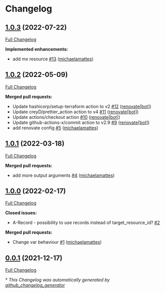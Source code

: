 # Changelog

## [1.0.3](https://github.com/T-Systems-MMS/terraform-azurerm-dns/tree/1.0.3) (2022-07-22)

[Full Changelog](https://github.com/T-Systems-MMS/terraform-azurerm-dns/compare/1.0.2...1.0.3)

**Implemented enhancements:**

- add mx resource [\#13](https://github.com/T-Systems-MMS/terraform-azurerm-dns/pull/13) ([michaelamattes](https://github.com/michaelamattes))

## [1.0.2](https://github.com/T-Systems-MMS/terraform-azurerm-dns/tree/1.0.2) (2022-05-09)

[Full Changelog](https://github.com/T-Systems-MMS/terraform-azurerm-dns/compare/1.0.1...1.0.2)

**Merged pull requests:**

- Update hashicorp/setup-terraform action to v2 [\#12](https://github.com/T-Systems-MMS/terraform-azurerm-dns/pull/12) ([renovate[bot]](https://github.com/apps/renovate))
- Update creyD/prettier\_action action to v4 [\#11](https://github.com/T-Systems-MMS/terraform-azurerm-dns/pull/11) ([renovate[bot]](https://github.com/apps/renovate))
- Update actions/checkout action [\#10](https://github.com/T-Systems-MMS/terraform-azurerm-dns/pull/10) ([renovate[bot]](https://github.com/apps/renovate))
- Update github-actions-x/commit action to v2.9 [\#9](https://github.com/T-Systems-MMS/terraform-azurerm-dns/pull/9) ([renovate[bot]](https://github.com/apps/renovate))
- add renovate config [\#5](https://github.com/T-Systems-MMS/terraform-azurerm-dns/pull/5) ([michaelamattes](https://github.com/michaelamattes))

## [1.0.1](https://github.com/T-Systems-MMS/terraform-azurerm-dns/tree/1.0.1) (2022-03-18)

[Full Changelog](https://github.com/T-Systems-MMS/terraform-azurerm-dns/compare/1.0.0...1.0.1)

**Merged pull requests:**

- add more output arguments [\#4](https://github.com/T-Systems-MMS/terraform-azurerm-dns/pull/4) ([michaelamattes](https://github.com/michaelamattes))

## [1.0.0](https://github.com/T-Systems-MMS/terraform-azurerm-dns/tree/1.0.0) (2022-02-17)

[Full Changelog](https://github.com/T-Systems-MMS/terraform-azurerm-dns/compare/0.0.1...1.0.0)

**Closed issues:**

- A-Record - possibility to use records instead of target\_resource\_id? [\#2](https://github.com/T-Systems-MMS/terraform-azurerm-dns/issues/2)

**Merged pull requests:**

- Change var behaviour [\#1](https://github.com/T-Systems-MMS/terraform-azurerm-dns/pull/1) ([michaelamattes](https://github.com/michaelamattes))

## [0.0.1](https://github.com/T-Systems-MMS/terraform-azurerm-dns/tree/0.0.1) (2021-12-17)

[Full Changelog](https://github.com/T-Systems-MMS/terraform-azurerm-dns/compare/377d2b5afa5d0600b2c115c315584aba88707ac5...0.0.1)



\* *This Changelog was automatically generated by [github_changelog_generator](https://github.com/github-changelog-generator/github-changelog-generator)*
